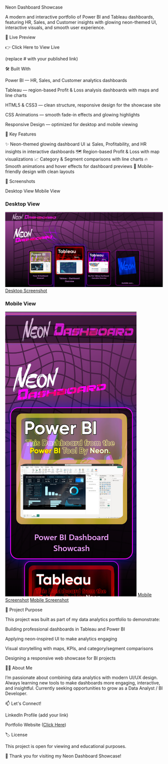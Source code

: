 Neon Dashboard Showcase

A modern and interactive portfolio of Power BI and Tableau dashboards, featuring HR, Sales, and Customer insights with glowing neon-themed UI, interactive visuals, and smooth user experience.

🚀 Live Preview

👉 Click Here to View Live

(replace # with your published link)

🛠️ Built With

Power BI — HR, Sales, and Customer analytics dashboards

Tableau — region-based Profit & Loss analysis dashboards with maps and line charts

HTML5 & CSS3 — clean structure, responsive design for the showcase site

CSS Animations — smooth fade-in effects and glowing highlights

Responsive Design — optimized for desktop and mobile viewing

🎯 Key Features

✨ Neon-themed glowing dashboard UI
📊 Sales, Profitability, and HR insights in interactive dashboards
🗺️ Region-based Profit & Loss with map visualizations
📈 Category & Segment comparisons with line charts
🔥 Smooth animations and hover effects for dashboard previews
📱 Mobile-friendly design with clean layouts

📸 Screenshots

Desktop View	Mobile View
### Desktop View
![Desktop Screenshot](screenshot/ss1.png)
[Desktop Screenshot](screenshot/ss2.png)

### Mobile View
![Mobile Screenshot](screenshot/ss3.png)
[Mobile Screenshot](screenshot/ss4.png)
[Mobile Screenshot](screenshot/ss5.png)


📖 Project Purpose

This project was built as part of my data analytics portfolio to demonstrate:

Building professional dashboards in Tableau and Power BI

Applying neon-inspired UI to make analytics engaging

Visual storytelling with maps, KPIs, and category/segment comparisons

Designing a responsive web showcase for BI projects

👨‍💻 About Me

I’m passionate about combining data analytics with modern UI/UX design.
Always learning new tools to make dashboards more engaging, interactive, and insightful.
Currently seeking opportunities to grow as a Data Analyst / BI Developer.

📫 Let's Connect!

LinkedIn Profile
 (add your link)

Portfolio Website
 ([Click Here](https://neeraj-singh-4263.github.io/Portfolio-Neeraj-Singh/))

🏷️ License

This project is open for viewing and educational purposes.

🌟 Thank you for visiting my Neon Dashboard Showcase!

